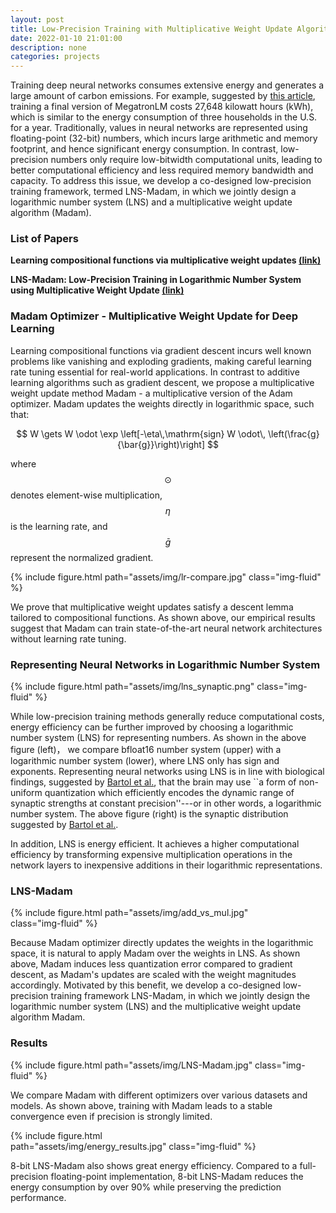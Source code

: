 ```yaml
---
layout: post
title: Low-Precision Training with Multiplicative Weight Update Algorithm Madam
date: 2022-01-10 21:01:00
description: none
categories: projects
---
```

<!-- ### Abstract -->

<!-- Representing deep neural networks (DNNs) in low-precision is a promising approach to enable efficient acceleration and memory reduction. However, directly training DNNs with low-precision weights leads to accuracy degradation due to complex interactions between the low-precision number systems and the learning algorithms. To address this issue, we develop a co-designed low-precision training framework, termed LNS-Madam, in which we jointly design a logarithmic number system (LNS) and a multiplicative weight update algorithm (Madam). Compared to a full-precision floating-point implementation, 8-bit LNS-Madam reduces the energy consumption by over 90% while preserving the prediction performance. -->

<!-- ### Background -->

Training deep neural networks consumes extensive energy and generates a large amount of carbon emissions. For example, suggested by [this article](https://www.techtarget.com/searchenterpriseai/feature/Energy-consumption-of-AI-poses-environmental-problems), training a final version of MegatronLM costs 27,648 kilowatt hours (kWh), which is similar to the energy consumption of three households in the U.S. for a year. Traditionally, values in neural networks are represented using floating-point (32-bit) numbers, which incurs large arithmetic and memory footprint, and hence significant energy consumption. In contrast, low-precision numbers only require low-bitwidth computational units, leading to better computational efficiency and less required memory bandwidth and capacity. To address this issue, we develop a co-designed low-precision training framework, termed LNS-Madam, in which we jointly design a logarithmic number system (LNS) and a multiplicative weight update algorithm (Madam).

### List of Papers

**Learning compositional functions via multiplicative weight updates [(link)](https://arxiv.org/abs/2006.14560)**
<!-- Jeremy Bernstein, Jiawei Zhao, Markus Meister, Ming-Yu Liu, Anima Anandkumar, Yisong Yue -->

**LNS-Madam: Low-Precision Training in Logarithmic Number System using Multiplicative Weight Update [(link)](https://arxiv.org/abs/2106.13914)**
<!-- Jiawei Zhao, Steve Dai, Rangharajan Venkatesan, Ming-Yu Liu, Brucek Khailany, Bill Dally, Anima Anandkumar -->

### Madam Optimizer - Multiplicative Weight Update for Deep Learning

Learning compositional functions via gradient descent incurs well known problems like vanishing and exploding gradients, making careful learning rate tuning essential for real-world applications. In contrast to additive learning algorithms such as gradient descent, we propose a multiplicative weight update method Madam - a multiplicative version of the Adam optimizer. Madam updates the weights directly in logarithmic space, such that:

$$
W \gets W \odot \exp \left[-\eta\,\mathrm{sign} W \odot\, \left(\frac{g}{\bar{g}}\right)\right]
$$

where $$\odot$$ denotes element-wise multiplication, $$\eta$$ is the learning rate, and $$\bar{g}$$ represent the normalized gradient. 

<div class="col-sm mt-3 mt-md-0 mx-auto">
    {% include figure.html path="assets/img/lr-compare.jpg" class="img-fluid" %}
</div>

We prove that multiplicative weight updates satisfy a descent lemma tailored to compositional functions. As shown above, our empirical results suggest that Madam can train state-of-the-art neural network architectures without learning rate tuning.

### Representing Neural Networks in Logarithmic Number System

<div class="col-sm mt-3 mt-md-0 mx-auto">
    {% include figure.html path="assets/img/lns_synaptic.png" class="img-fluid" %}
</div>

While low-precision training methods generally reduce computational costs, energy efficiency can be further improved by choosing a logarithmic number system (LNS) for representing numbers. As shown in the above figure (left)， we compare bfloat16 number system (upper) with a logarithmic number system (lower), where LNS only has sign and exponents. Representing neural networks using LNS is in line with biological findings, suggested by [Bartol et al.](https://elifesciences.org/articles/10778), that the brain may use ``a form of non-uniform quantization which efficiently encodes the dynamic range of synaptic strengths at constant precision''---or in other words, a logarithmic number system. The above figure (right) is the synaptic distribution suggested by [Bartol et al.](https://elifesciences.org/articles/10778).

In addition, LNS is energy efficient. It achieves a higher computational efficiency by transforming expensive multiplication operations in the network layers to inexpensive additions in their logarithmic representations.

### LNS-Madam

<div class="col-sm mt-3 mt-md-0 mx-auto" style="max-width: 400px;">
    {% include figure.html path="assets/img/add_vs_mul.jpg" class="img-fluid" %}
</div>

Because Madam optimizer directly updates the weights in the logarithmic space, it is natural to apply Madam over the weights in LNS. As shown above, Madam induces less quantization error compared to gradient descent, as Madam's updates are scaled with the weight magnitudes accordingly. Motivated by this benefit, we develop a co-designed low-precision training framework LNS-Madam, in which we jointly design the logarithmic number system (LNS) and the multiplicative weight update algorithm Madam.

### Results

<div class="col-sm mt-3 mt-md-0 mx-auto">
    {% include figure.html path="assets/img/LNS-Madam.jpg" class="img-fluid" %}
</div>


We compare Madam with different optimizers over various datasets and models. As shown above, training with Madam leads to a stable convergence even if precision is strongly limited.

<div class="col-sm mt-3 mt-md-0 mx-auto" style="max-width: 400px;">
    {% include figure.html path="assets/img/energy_results.jpg" class="img-fluid" %}
</div>

8-bit LNS-Madam also shows great energy efficiency. Compared to a full-precision floating-point implementation, 8-bit LNS-Madam reduces the energy consumption by over 90% while preserving the prediction performance.